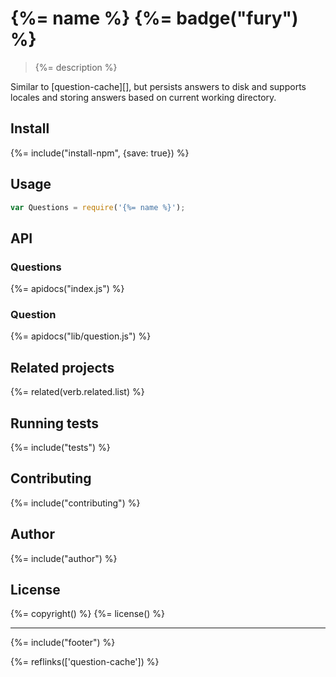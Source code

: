# {%= name %} {%= badge("fury") %}

> {%= description %}

Similar to [question-cache][], but persists answers to disk and supports locales and storing answers based on current working directory.

<!-- toc -->

## Install
{%= include("install-npm", {save: true}) %}

## Usage

```js
var Questions = require('{%= name %}');
```

## API
### Questions
{%= apidocs("index.js") %}

### Question
{%= apidocs("lib/question.js") %}

## Related projects
{%= related(verb.related.list) %}  

## Running tests
{%= include("tests") %}

## Contributing
{%= include("contributing") %}

## Author
{%= include("author") %}

## License
{%= copyright() %}
{%= license() %}

***

{%= include("footer") %}

{%= reflinks(['question-cache']) %}
